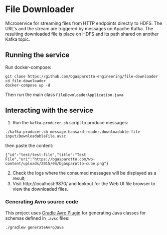 # File Downloader
Microservice for streaming files from HTTP endpoints directly to HDFS. The URL's and the stream are triggered by
messages on Apache Kafka. The resulting downloaded file is place on HDFS and its path shared on another Kafka topic.

## Running the service
Run docker-compose:
```shell script
git clone https://github.com/bgasparotto-engineering/file-downloader
cd file-downloader
docker-compose up -d
```

Then run the main class `FileDownloaderApplication.java`

## Interacting with the service
1. Run the `kafka-producer.sh` script to produce messages:
```
./kafka-producer.sh message.hansard-reader.downloadable-file input/DownloadableFile.avsc
```
then paste the content:
```
{"id":"test/test-file","title":"Test File","uri":"https://bgasparotto.com/wp-content/uploads/2015/04/bgasparotto-cube.png"}
```
2. Check the logs where the consumed messages will be displayed as a result;
3. Visit http://localhost:9870/ and lookout for the Web UI file browser to view the downloaded files.

### Generating Avro source code
This project uses [Gradle Avro Plugin](https://github.com/davidmc24/gradle-avro-plugin) for generating Java classes for
schemas defined in `.avsc` files:
```shell script
./gradlew generateAvroJava
```
